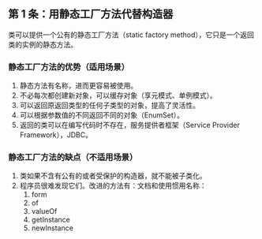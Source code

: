 ## 第 1 条：用静态工厂方法代替构造器
类可以提供一个公有的静态工厂方法（static factory method），它只是一个返回类的实例的静态方法。


### 静态工厂方法的优势（适用场景）
1. 静态方法有名称，进而更容易被使用。
2. 不必每次都创建新对象，可以缓存对象（享元模式、单例模式）。
3. 可以返回原返回类型的任何子类型的对象，提高了灵活性。
4. 可以根据参数值的不同返回不同的对象（EnumSet）。
5. 返回的类可以在编写代码时不存在，服务提供者框架（Service Provider Framework），JDBC。


### 静态工厂方法的缺点（不适用场景）
1. 类如果不含有公有的或者受保护的构造器，就不能被子类化。
2. 程序员很难发现它们。改进的方法有：文档和使用惯用名称：
    1. form
    2. of
    3. valueOf
    4. getInstance
    5. newInstance